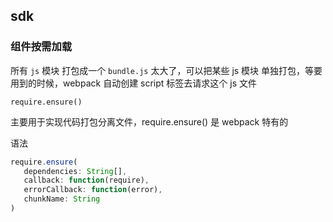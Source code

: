 ## sdk

### 组件按需加载

所有 `js` 模块 打包成一个 `bundle.js` 太大了，可以把某些 js 模块 单独打包，等要用到的时候，webpack 自动创建 script 标签去请求这个 js 文件

`require.ensure()`

主要用于实现代码打包分离文件，require.ensure() 是 webpack 特有的

语法
```js
require.ensure(
   dependencies: String[],
   callback: function(require),
   errorCallback: function(error),
   chunkName: String
)
```

